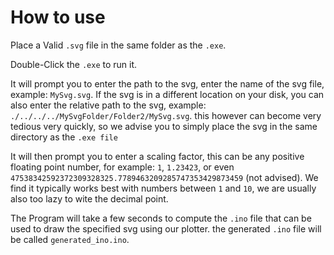# How to use

Place a Valid `.svg` file in the same folder as the `.exe`.

Double-Click the `.exe` to run it.

It will prompt you to enter the path to the svg, enter the name of the svg file, example: `MySvg.svg`.
If the svg is in a different location on your disk, you can also enter the relative path to the svg, example: `./../../../MySvgFolder/Folder2/MySvg.svg`. this however can become very tedious very quickly, so we advise you to simply place the svg in the same directory as the `.exe file`

It will then prompt you to enter a scaling factor, this can be any positive floating point number, for example: `1`, `1.23423`, or even `47538342592372309328325.7789463209285747353429873459` (not advised). We find it typically works best with numbers between `1` and `10`, we are usually also too lazy to wite the decimal point.

The Program will take a few seconds to compute the `.ino` file that can be used to draw the specified svg using our plotter.
the generated `.ino` file will be called `generated_ino.ino`.
